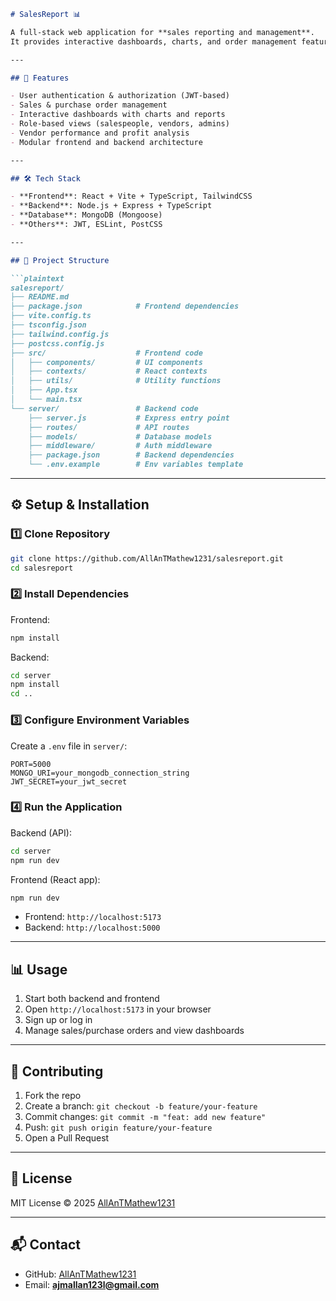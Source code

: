 
````markdown
# SalesReport 📊

A full-stack web application for **sales reporting and management**.  
It provides interactive dashboards, charts, and order management features to help businesses analyze and manage their sales data effectively.

---

## 🚀 Features

- User authentication & authorization (JWT-based)  
- Sales & purchase order management  
- Interactive dashboards with charts and reports  
- Role-based views (salespeople, vendors, admins)  
- Vendor performance and profit analysis  
- Modular frontend and backend architecture  

---

## 🛠️ Tech Stack

- **Frontend**: React + Vite + TypeScript, TailwindCSS  
- **Backend**: Node.js + Express + TypeScript  
- **Database**: MongoDB (Mongoose)  
- **Others**: JWT, ESLint, PostCSS  

---

## 📂 Project Structure

```plaintext
salesreport/
├── README.md
├── package.json            # Frontend dependencies
├── vite.config.ts
├── tsconfig.json
├── tailwind.config.js
├── postcss.config.js
├── src/                    # Frontend code
│   ├── components/         # UI components
│   ├── contexts/           # React contexts
│   ├── utils/              # Utility functions
│   ├── App.tsx
│   └── main.tsx
└── server/                 # Backend code
    ├── server.js           # Express entry point
    ├── routes/             # API routes
    ├── models/             # Database models
    ├── middleware/         # Auth middleware
    ├── package.json        # Backend dependencies
    └── .env.example        # Env variables template
````

---

## ⚙️ Setup & Installation

### 1️⃣ Clone Repository

```bash
git clone https://github.com/AllAnTMathew1231/salesreport.git
cd salesreport
```

### 2️⃣ Install Dependencies

Frontend:

```bash
npm install
```

Backend:

```bash
cd server
npm install
cd ..
```

### 3️⃣ Configure Environment Variables

Create a `.env` file in `server/`:

```env
PORT=5000
MONGO_URI=your_mongodb_connection_string
JWT_SECRET=your_jwt_secret
```

### 4️⃣ Run the Application

Backend (API):

```bash
cd server
npm run dev
```

Frontend (React app):

```bash
npm run dev
```

* Frontend: `http://localhost:5173`
* Backend: `http://localhost:5000`

---

## 📊 Usage

1. Start both backend and frontend
2. Open `http://localhost:5173` in your browser
3. Sign up or log in
4. Manage sales/purchase orders and view dashboards

---

## 🤝 Contributing

1. Fork the repo
2. Create a branch: `git checkout -b feature/your-feature`
3. Commit changes: `git commit -m "feat: add new feature"`
4. Push: `git push origin feature/your-feature`
5. Open a Pull Request

---

## 📜 License

MIT License © 2025 [AllAnTMathew1231](https://github.com/AllAnTMathew1231)

---

## 📬 Contact

* GitHub: [AllAnTMathew1231](https://github.com/AllAnTMathew1231)
* Email: **[ajmallan123l@gmail.com](mailto:ajmallan123l@gmail.com)**

```


